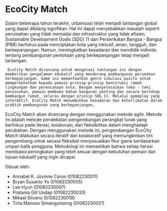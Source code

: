# EcoCity Match
   Dalam beberapa tahun terakhir, urbanisasi telah menjadi tantangan global yang dapat dibilang signifikan. Hal ini dapat menyebabkan masalah seperti perumahan yang tidak memadai dan infrastruktur yang tidak efisien. Sustainable Development Goals (SDG) 11 dari Perserikatan Bangsa - Bangsa (PBB) berfokus pada menciptakan kota yang inklusif, aman, tangguh, dan berkepanjangan. Namun, meningkatkan kesadaran dan mendidik individu tentang pembangunan perkotaan yang berkepanjangan tetap menjadi tantangan.

	 EcoCity Match dirancang untuk mengatasi tantangan ini dengan memberikan pengalaman edukatif yang mendorong pembangunan perumahan berkepanjangan. Game ini memanfaatkan genre simulasi puzzle untuk memperkenalkan kepada pemain prinsip-prinsip konstruksi ramah lingkungan dan perencanaan kota. Dengan menyelesaikan teka - teki pencocokan, pemain membuka bahan bangunan penting dan secara bertahap membangun rumah, selaras dengan prinsip SDG 11. Melalui gameplay yang interaktif, EcoCity Match menumbuhkan kesadaran dan keterlibatan dalam praktik pembangunan yang berkepanjangan.
	
  EcoCity Match akan dirancang dengan menggunakan metode agile. Metode ini adalah metode pendekatan pengembangan perangkat lunak yang berfokus pada iterasi, kolaborasi, dan fleksibilitas dalam menghadapi perubahan. Dengan menggunakan metode ini, pengembangan EcoCity Match dilakukan secara iteratif dan kolaboratif yang memungkinkan tim pengembang untuk secara fleksibel menyesuaikan fitur game berdasarkan umpan balik pengguna. Metodologi ini memastikan bahwa setiap iterasi membawa peningkatan yang lebih sesuai dengan kebutuhan pemain dan tujuan edukatif yang ingin dicapai.

Dibuat oleh:
- Annabel K. Jovinne Caron (01082230011)
- Bryan Susanto Yo (01082230005)
- Lee Hyun (01082230007)
- Pratama Gill Undap (01082230033)
- Mikael Silvano (01082230019)
- Tirta Manoso Simangunsong (01082230021)
